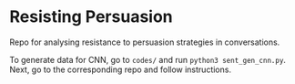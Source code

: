 # Resisting Persuasion

Repo for analysing resistance to persuasion strategies in conversations.  

To generate data for CNN, go to `codes/` and run `python3 sent_gen_cnn.py`. Next, go to the corresponding repo and follow instructions.

